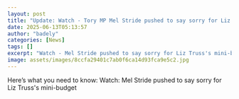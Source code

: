 ```yaml
---
layout: post
title: "Update: Watch - Tory MP Mel Stride pushed to say sorry for Liz Truss's mini-budget"
date: 2025-06-13T05:13:57
author: "badely"
categories: [News]
tags: []
excerpt: "Watch - Mel Stride pushed to say sorry for Liz Truss's mini-budget"
image: assets/images/8ccfa29401c7ab0f6ca14d93fca9e5c2.jpg
---
```


Here’s what you need to know: Watch: Mel Stride pushed to say sorry for Liz Truss's mini-budget

